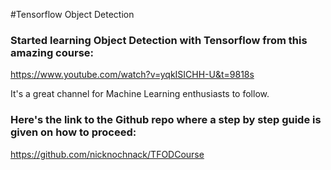 #Tensorflow Object Detection

### Started learning Object Detection with Tensorflow from this amazing course:
https://www.youtube.com/watch?v=yqkISICHH-U&t=9818s

It's a great channel for Machine Learning enthusiasts to follow.

### Here's the link to the Github repo where a step by step guide is given on how to proceed:
https://github.com/nicknochnack/TFODCourse

